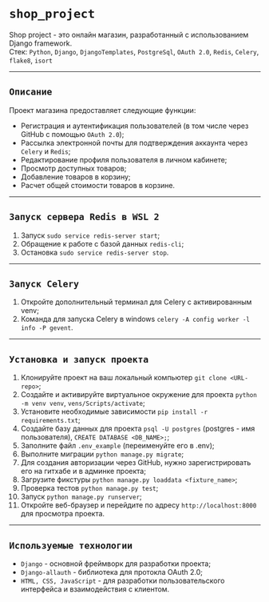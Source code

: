 # `shop_project`
Shop project - это онлайн магазин, разработанный с использованием Django framework.  
Стек: `Python`, `Django`, `DjangoTemplates`, `PostgreSql`, `OAuth 2.0`, `Redis`, `Celery`, `flake8`, `isort`
***
## `Описание`
Проект магазина предоставляет следующие функции:
- Регистрация и аутентификация пользователей (в том числе через GitHub с помощью `OAuth 2.0`);
- Рассылка электронной почты для подтверждения аккаунта через `Celery` и `Redis`;
- Редактирование профиля пользователя в личном кабинете;
- Просмотр доступных товаров;
- Добавление товаров в корзину;
- Расчет общей стоимости товаров в корзине.
***
## `Запуск сервера Redis в WSL 2`
1. Запуск `sudo service redis-server start`;
2. Обращение к работе с базой данных `redis-cli`;
3. Остановка `sudo service redis-server stop`.
***
## `Запуск Celery`
1. Откройте дополнительный терминал для Celery c активированным venv;
2. Команда для запуска Celery в windows `celery -A config worker -l info -P gevent`.
***
## `Установка и запуск проекта`
1. Клонируйте проект на ваш локальный компьютер `git clone <URL-repo>`;
2. Создайте и активируйте виртуальное окружение для проекта `python -m venv venv`, `vens/Scripts/activate`;
3. Установите необходимые зависимости `pip install -r requirements.txt`;
4. Создайте базу данных для проекта `psql -U postgres` (postgres - имя пользователя), `CREATE DATABASE <DB_NAME>;`;
5. Заполните файл `.env_example` (переименуйте его в .env);
6. Выполните миграции `python manage.py migrate`;
7. Для создания авторизации через GitHub, нужно зарегистрировать его на гитхабе и в админке проекта;
8. Загрузите фикстуры `python manage.py loaddata <fixture_name>`;
9. Проверка тестов `python manage.py test`;
10. Запуск `python manage.py runserver`;
11. Откройте веб-браузер и перейдите по адресу `http://localhost:8000` для просмотра проекта.
***
## `Используемые технологии`
- `Django` - основной фреймворк для разработки проекта;
- `Django-allauth` - библиотека для протокла OAuth 2.0;
- `HTML, CSS, JavaScript` - для разработки пользовательского интерфейса и взаимодействия с клиентом.
